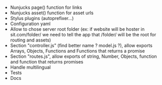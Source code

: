 - Nunjucks page() function for links
- Nunjucks asset() function for asset urls
- Stylus plugins (autoprefixer...)
- Configuration yaml
- Allow to chose server root folder (ex: if website will be hoster in sit.com/folder/ we need to tell the app that /folder/ will be the root for routing and assets)
- Section "controller.js" (find better name ? model.js ?), allow exports Arrays, Objects, Functions and Functions that returns a promise
- Section "routes.js", allow exports of string, Number, Objects, function and function that returns promises
- Handle multilingual
- Tests
- Docs